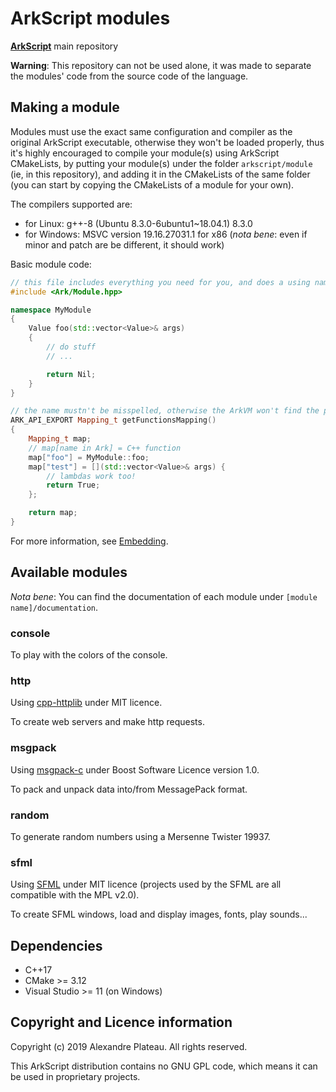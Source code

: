 # ArkScript modules

**[ArkScript](https://github.com/ArkScript-lang/Ark)** main repository

**Warning**: This repository can not be used alone, it was made to separate the modules' code from the source code of the language.

## Making a module

Modules must use the exact same configuration and compiler as the original ArkScript executable, otherwise they won't be loaded properly, thus it's highly encouraged to compile your module(s) using ArkScript CMakeLists, by putting your module(s) under the folder `arkscript/module` (ie, in this repository), and adding it in the CMakeLists of the same folder (you can start by copying the CMakeLists of a module for your own).

The compilers supported are:
* for Linux: g++-8 (Ubuntu 8.3.0-6ubuntu1~18.04.1) 8.3.0
* for Windows: MSVC version 19.16.27031.1 for x86 (*nota bene*: even if minor and patch are be different, it should work)

Basic module code:

```cpp
// this file includes everything you need for you, and does a using namespace Ark
#include <Ark/Module.hpp>

namespace MyModule
{
    Value foo(std::vector<Value>& args)
    {
        // do stuff
        // ...

        return Nil;
    }
}

// the name mustn't be misspelled, otherwise the ArkVM won't find the plugin entry table
ARK_API_EXPORT Mapping_t getFunctionsMapping()
{
    Mapping_t map;
    // map[name in Ark] = C++ function
    map["foo"] = MyModule::foo;
    map["test"] = [](std::vector<Value>& args) {
        // lambdas work too!
        return True;
    };

    return map;
}
```

For more information, see [Embedding](https://github.com/ArkScript-lang/Ark/wiki/Embedding).

## Available modules

*Nota bene*: You can find the documentation of each module under `[module name]/documentation`.

### console

To play with the colors of the console.

### http

Using [cpp-httplib](https://github.com/yhirose/cpp-httplib) under MIT licence.

To create web servers and make http requests.

### msgpack

Using [msgpack-c](https://github.com/msgpack/msgpack-c) under Boost Software Licence version 1.0.

To pack and unpack data into/from MessagePack format.

### random

To generate random numbers using a Mersenne Twister 19937.

### sfml

Using [SFML](https://github.com/SFML/SFML) under MIT licence (projects used by the SFML are all compatible with the MPL v2.0).

To create SFML windows, load and display images, fonts, play sounds...

## Dependencies

* C++17
* CMake >= 3.12
* Visual Studio >= 11 (on Windows)

## Copyright and Licence information

Copyright (c) 2019 Alexandre Plateau. All rights reserved.

This ArkScript distribution contains no GNU GPL code, which means it can be used in proprietary projects.